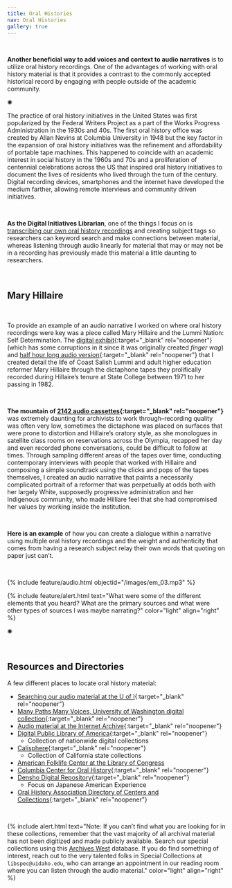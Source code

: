 ```yaml
---
title: Oral Histories
nav: Oral Histories
gallery: true
---
```


<br>

**Another beneficial way to add voices and context to audio narratives** is to utilize oral history recordings. One of the advantages of working with oral history material is that it provides a contrast to the commonly accepted historical record by engaging with people outside of the academic community.

<div class="symbol-container">
    <p class="symbol">&#10042;</p>
</div>

The practice of oral history initiatives in the United States was first popularized by the Federal Writers Project as a part of the Works Progress Administration in the 1930s and 40s. The first oral history office was created by Allan Nevins at Columbia University in 1948 but the key factor in the expansion of oral history initiatives was the refinement and affordability of portable tape machines. This happened to coincide with an academic interest in social history in the 1960s and 70s and a proliferation of centennial celebrations across the US that inspired oral history initiatives to document the lives of residents who lived through the turn of the century. Digital recording devices, smartphones and the internet have developed the medium farther, allowing remote interviews and community driven initiatives.

<br>

**As the Digital Initiatives Librarian**, one of the things I focus on is [transcribing our own oral history recordings](https://uidaholib.github.io/digital-collections-docs/content/transcription/00-intro.html) and creating subject tags so researchers can keyword search and make connections between material, whereas listening through audio linearly for material that may or may not be in a recording has previously made this material a little daunting to researchers. 

<br>

## Mary Hillaire

<br>

To provide an example of an audio narrative I worked on where oral history recordings were key was a piece called Mary Hillaire and the Lummi Nation: Self Determination. The [digital exhibit](https://collections.evergreen.edu/s/selfdetermination/page/Introduction){:target="_blank" rel="noopener"} (which has some corruptions in it since it was originally created *finger wag*) and [half hour long audio version](https://100tacks.bandcamp.com/album/mary-hillaire-and-the-lummi-nation-self-determination){:target="_blank" rel="noopener"} that I created detail the life of Coast Salish Lummi and adult higher education reformer Mary Hillaire through the dictaphone tapes they prolifically recorded during Hillaire’s tenure  at State College between 1971 to her passing in 1982. 

<br>

**The mountain of [2142 audio cassettes](https://archiveswest.orbiscascade.org/ark:80444/xv44659){:target="_blank" rel="noopener"}** was extremely daunting for archivists to work through–recording quality was often very low, sometimes the dictaphone was placed on surfaces that were prone to distortion and Hillaire’s oratory style, as she monologues in satellite class rooms on reservations across the Olympia, recapped her day and even recorded phone conversations, could be difficult to follow at times. Through sampling different areas of the tapes over time, conducting contemporary interviews with people that worked with Hillaire and composing a simple soundtrack using the clicks and pops of the tapes themselves, I created an audio narrative that paints a necessarily complicated portrait of a reformer that was perpetually at odds both with her largely White, supposedly progressive administration and her Indigenous community, who made Hilliare feel that she had compromised her values by working inside the institution.

<br>

**Here is an example** of how you can create a dialogue within a narrative using multiple oral history recordings and the weight and authenticity that comes from having a research subject relay their own words that quoting on paper just can’t.  

<br>

{% include feature/audio.html objectid="/images/em_03.mp3" %}

{% include feature/alert.html text="What were some of the different elements that you heard? What are the primary sources and what were other types of sources I was maybe narrating?" color="light" align="right" %}

<div class="symbol-container">
    <p class="symbol">&#10042;</p>
</div>

<br>

## Resources and Directories

A few different places to locate oral history material:

- [Searching our audio material at the U of I](https://digital.lib.uidaho.edu/search?Format=audio%2Fmp3){:target="_blank" rel="noopener"}
- [Many Paths Many Voices, University of Washington digital collection](https://content.lib.washington.edu/ohcweb/index.html){:target="_blank" rel="noopener"}
- [Audio material at the Internet Archive](https://archive.org/details/audio){:target="_blank" rel="noopener"}
- [Digital Public Library of America](https://dp.la/search?type=%22sound%22){:target="_blank" rel="noopener"}
    - Collection of nationwide digital collections
- [Calisphere](https://calisphere.org/search/?q=){:target="_blank" rel="noopener"}
    - Collection of California state collections
- [American Folklife Center at the Library of Congress](https://www.loc.gov/research-centers/american-folklife-center/collections/digital-collections/)
- [Columbia Center for Oral History](https://www.ccohr.incite.columbia.edu/){:target="_blank" rel="noopener"}
- [Densho Digital Repository](https://densho.org/collections/){:target="_blank" rel="noopener"}
    - Focus on Japanese American Experience
- [Oral History Association Directory of Centers and Collections](https://oralhistory.org/centers-and-collections/){:target="_blank" rel="noopener"}

<br>

 {% include alert.html text="Note: If you can’t find what you are looking for in these collections, remember that the vast majority of all archival material has not been digitized and made publicly available. Search our special collections using this [Archives West](https://archiveswest.orbiscascade.org/search.php?r=idu&q=) database. If you do find something of interest, reach out to the very talented folks in Special Collections at `libspec@uidaho.edu`, who can arrange an appointment in our reading room where you can listen through the audio material." color="light" align="right" %}

<br>